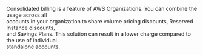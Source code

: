 Consolidated billing is a feature of AWS Organizations. You can combine the usage across all  
accounts in your organization to share volume pricing discounts, Reserved Instance discounts,  
and Savings Plans. This solution can result in a lower charge compared to the use of individual  
standalone accounts.